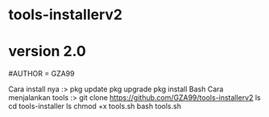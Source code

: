 # tools-installerv2
# version 2.0
#AUTHOR = GZA99

Cara install nya :>
pkg update
pkg upgrade
pkg install Bash 
Cara menjalankan tools :>
git clone https://github.com/GZA99/tools-installerv2
ls
cd tools-installer
ls
chmod +x tools.sh
bash tools.sh

